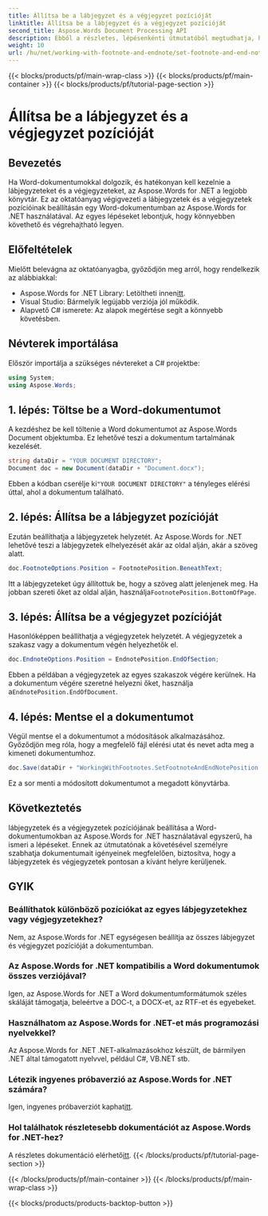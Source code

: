 ```yaml
---
title: Állítsa be a lábjegyzet és a végjegyzet pozícióját
linktitle: Állítsa be a lábjegyzet és a végjegyzet pozícióját
second_title: Aspose.Words Document Processing API
description: Ebből a részletes, lépésenkénti útmutatóból megtudhatja, hogyan állíthat be lábjegyzetek és végjegyzetek pozícióit a Word dokumentumokban az Aspose.Words for .NET használatával.
weight: 10
url: /hu/net/working-with-footnote-and-endnote/set-footnote-and-end-note-position/
---
```


{{< blocks/products/pf/main-wrap-class >}}
{{< blocks/products/pf/main-container >}}
{{< blocks/products/pf/tutorial-page-section >}}

# Állítsa be a lábjegyzet és a végjegyzet pozícióját

## Bevezetés

Ha Word-dokumentumokkal dolgozik, és hatékonyan kell kezelnie a lábjegyzeteket és a végjegyzeteket, az Aspose.Words for .NET a legjobb könyvtár. Ez az oktatóanyag végigvezeti a lábjegyzetek és a végjegyzetek pozícióinak beállításán egy Word-dokumentumban az Aspose.Words for .NET használatával. Az egyes lépéseket lebontjuk, hogy könnyebben követhető és végrehajtható legyen.

## Előfeltételek

Mielőtt belevágna az oktatóanyagba, győződjön meg arról, hogy rendelkezik az alábbiakkal:

-  Aspose.Words for .NET Library: Letöltheti innen[itt](https://releases.aspose.com/words/net/).
- Visual Studio: Bármelyik legújabb verziója jól működik.
- Alapvető C# ismerete: Az alapok megértése segít a könnyebb követésben.

## Névterek importálása

Először importálja a szükséges névtereket a C# projektbe:

```csharp
using System;
using Aspose.Words;
```

## 1. lépés: Töltse be a Word-dokumentumot

A kezdéshez be kell töltenie a Word dokumentumot az Aspose.Words Document objektumba. Ez lehetővé teszi a dokumentum tartalmának kezelését.

```csharp
string dataDir = "YOUR DOCUMENT DIRECTORY";
Document doc = new Document(dataDir + "Document.docx");
```

Ebben a kódban cserélje ki`"YOUR DOCUMENT DIRECTORY"` a tényleges elérési úttal, ahol a dokumentum található.

## 2. lépés: Állítsa be a lábjegyzet pozícióját

Ezután beállíthatja a lábjegyzetek helyzetét. Az Aspose.Words for .NET lehetővé teszi a lábjegyzetek elhelyezését akár az oldal alján, akár a szöveg alatt.

```csharp
doc.FootnoteOptions.Position = FootnotePosition.BeneathText;
```

 Itt a lábjegyzeteket úgy állítottuk be, hogy a szöveg alatt jelenjenek meg. Ha jobban szereti őket az oldal alján, használja`FootnotePosition.BottomOfPage`.

## 3. lépés: Állítsa be a végjegyzet pozícióját

Hasonlóképpen beállíthatja a végjegyzetek helyzetét. A végjegyzetek a szakasz vagy a dokumentum végén helyezhetők el.

```csharp
doc.EndnoteOptions.Position = EndnotePosition.EndOfSection;
```

 Ebben a példában a végjegyzetek az egyes szakaszok végére kerülnek. Ha a dokumentum végére szeretné helyezni őket, használja a`EndnotePosition.EndOfDocument`.

## 4. lépés: Mentse el a dokumentumot

Végül mentse el a dokumentumot a módosítások alkalmazásához. Győződjön meg róla, hogy a megfelelő fájl elérési utat és nevet adta meg a kimeneti dokumentumhoz.

```csharp
doc.Save(dataDir + "WorkingWithFootnotes.SetFootnoteAndEndNotePosition.docx");
```

Ez a sor menti a módosított dokumentumot a megadott könyvtárba.

## Következtetés

lábjegyzetek és a végjegyzetek pozíciójának beállítása a Word-dokumentumokban az Aspose.Words for .NET használatával egyszerű, ha ismeri a lépéseket. Ennek az útmutatónak a követésével személyre szabhatja dokumentumait igényeinek megfelelően, biztosítva, hogy a lábjegyzetek és végjegyzetek pontosan a kívánt helyre kerüljenek.

## GYIK

### Beállíthatok különböző pozíciókat az egyes lábjegyzetekhez vagy végjegyzetekhez?

Nem, az Aspose.Words for .NET egységesen beállítja az összes lábjegyzet és végjegyzet pozícióját a dokumentumban.

### Az Aspose.Words for .NET kompatibilis a Word dokumentumok összes verziójával?

Igen, az Aspose.Words for .NET a Word dokumentumformátumok széles skáláját támogatja, beleértve a DOC-t, a DOCX-et, az RTF-et és egyebeket.

### Használhatom az Aspose.Words for .NET-et más programozási nyelvekkel?

Az Aspose.Words for .NET .NET-alkalmazásokhoz készült, de bármilyen .NET által támogatott nyelvvel, például C#, VB.NET stb.

### Létezik ingyenes próbaverzió az Aspose.Words for .NET számára?

 Igen, ingyenes próbaverziót kaphat[itt](https://releases.aspose.com/).

### Hol találhatok részletesebb dokumentációt az Aspose.Words for .NET-hez?

 A részletes dokumentáció elérhető[itt](https://reference.aspose.com/words/net/).
{{< /blocks/products/pf/tutorial-page-section >}}

{{< /blocks/products/pf/main-container >}}
{{< /blocks/products/pf/main-wrap-class >}}

{{< blocks/products/products-backtop-button >}}
